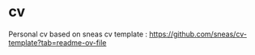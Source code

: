 # cv
Personal cv based on sneas cv template : https://github.com/sneas/cv-template?tab=readme-ov-file
